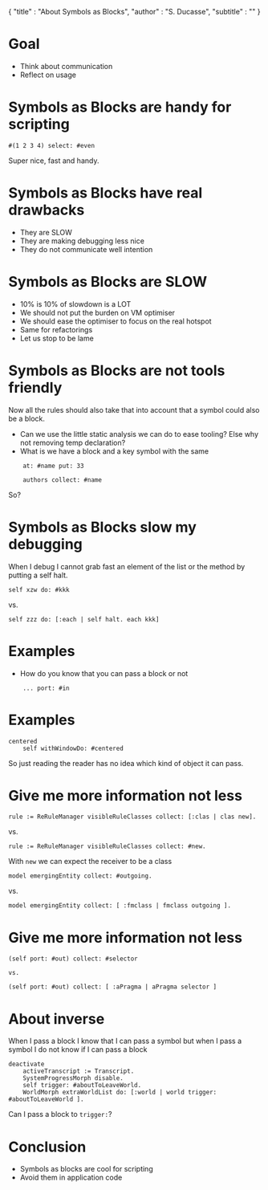 {"title" : "About Symbols as Blocks","author" : "S. Ducasse","subtitle" : ""}# Goal- Think about communication- Reflect on usage# Symbols as Blocks are handy for scripting```#(1 2 3 4) select: #even```Super nice, fast and handy.# Symbols as Blocks have real drawbacks- They are SLOW- They are making debugging less nice- They do not communicate well intention# Symbols as Blocks are SLOW- 10% is 10% of slowdown is a LOT- We should not put the burden on VM optimiser- We should ease the optimiser to focus on the real hotspot- Same for refactorings- Let us stop to be lame# Symbols as Blocks are not tools friendlyNow all the rules should also take that into account that a symbol could also be a block. - Can we use the little static analysis we can do to ease tooling? Else why not removing temp declaration?- What is we have a block and a key symbol with the same ```	at: #name put: 33
	
	authors collect: #name```So?# Symbols as Blocks slow my debuggingWhen I debug I cannot grab fast an element of the list or the method by putting a self halt. ```self xzw do: #kkk```vs.```self zzz do: [:each | self halt. each kkk]```# Examples- How do you know that you can pass a block or not```	... port: #in ```# Examples```centered
	self withWindowDo: #centered```So just reading the reader has no idea which kind of object it can pass.# Give me more information not less```rule := ReRuleManager visibleRuleClasses collect: [:clas | clas new].```vs.```rule := ReRuleManager visibleRuleClasses collect: #new.```With `new` we can expect the receiver to be a class```model emergingEntity collect: #outgoing.```vs.```model emergingEntity collect: [ :fmclass | fmclass outgoing ].```# Give me more information not less```(self port: #out) collect: #selector```	vs. ```(self port: #out) collect: [ :aPragma | aPragma selector ]```# About inverseWhen I pass a block I know that I can pass a symbol  but when I pass a symbol I do not know if I can pass a block```deactivate
	activeTranscript := Transcript.
	SystemProgressMorph disable.
	self trigger: #aboutToLeaveWorld.
	WorldMorph extraWorldList do: [:world | world trigger: #aboutToLeaveWorld ].```Can I pass a block to `trigger:`?# Conclusion- Symbols as blocks are cool for scripting- Avoid them in application code